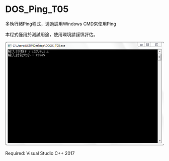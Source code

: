 # DOS_Ping_T05
多執行緒Ping程式，透過調用Windows CMD來使用Ping

本程式僅用於測試用途，使用環境請謹慎評估。

![image](https://github.com/28598519a/DOS_Ping/blob/master/DOS%20T05%20Example.PNG)

Required: Visual Studio C++ 2017
